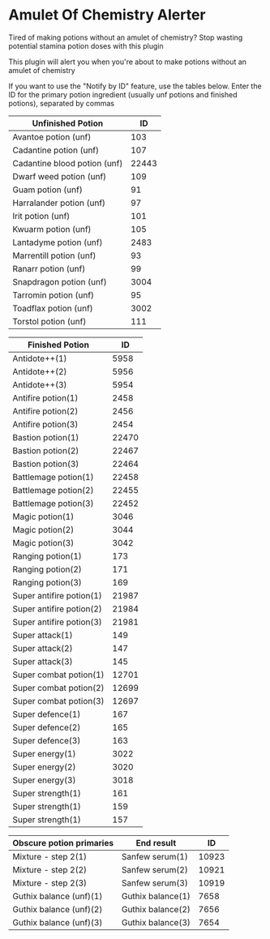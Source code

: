 # Amulet Of Chemistry Alerter
Tired of making potions without an amulet of chemistry? Stop wasting potential stamina potion doses with this plugin

This plugin will alert you when you're about to make potions without an amulet of chemistry

If you want to use the "Notify by ID" feature, use the tables below. Enter the ID for the primary potion ingredient (usually unf potions and finished potions), separated by commas

| **Unfinished Potion**  | **ID** |
| -------------- | ------- |
| Avantoe potion (unf) | 103 |
| Cadantine potion (unf) | 107 |
| Cadantine blood potion (unf) | 22443 |
| Dwarf weed potion (unf) | 109 |
| Guam potion (unf) | 91 |
| Harralander potion (unf) | 97 |
| Irit potion (unf) | 101 |
| Kwuarm potion (unf) | 105 |
| Lantadyme potion (unf) | 2483 |
| Marrentill potion (unf) | 93 |
| Ranarr potion (unf) | 99 |
| Snapdragon potion (unf) | 3004 |
| Tarromin potion (unf) | 95 |
| Toadflax potion (unf) | 3002 |
| Torstol potion (unf) | 111 |

| **Finished Potion**  | **ID** |
| -------------- | ------- |
| Antidote++(1) | 5958 |
| Antidote++(2) | 5956 |
| Antidote++(3) | 5954 |
| Antifire potion(1) | 2458 |
| Antifire potion(2) | 2456 |
| Antifire potion(3) | 2454 |
| Bastion potion(1) | 22470 |
| Bastion potion(2) | 22467 |
| Bastion potion(3) | 22464 |
| Battlemage potion(1) | 22458 |
| Battlemage potion(2) | 22455 |
| Battlemage potion(3) | 22452 |
| Magic potion(1) | 3046 |
| Magic potion(2) | 3044 |
| Magic potion(3) | 3042 |
| Ranging potion(1) | 173 |
| Ranging potion(2) | 171 |
| Ranging potion(3) | 169 |
| Super antifire potion(1) | 21987 |
| Super antifire potion(2) | 21984 |
| Super antifire potion(3) | 21981 |
| Super attack(1) | 149 |
| Super attack(2) | 147 |
| Super attack(3) | 145 |
| Super combat potion(1) | 12701 |
| Super combat potion(2) | 12699 |
| Super combat potion(3) | 12697 |
| Super defence(1) | 167 |
| Super defence(2) | 165 |
| Super defence(3) | 163 |
| Super energy(1) | 3022 |
| Super energy(2) | 3020 |
| Super energy(3) | 3018 |
| Super strength(1) | 161 |
| Super strength(1) | 159 |
| Super strength(1) | 157 |

| **Obscure potion primaries** | **End result**  | **ID** |
| -------------- | ------- | ------ |
| Mixture - step 2(1) | Sanfew serum(1) | 10923 |
| Mixture - step 2(2) | Sanfew serum(2) | 10921 |
| Mixture - step 2(3) | Sanfew serum(3) | 10919 |
| Guthix balance (unf)(1) | Guthix balance(1) | 7658 |
| Guthix balance (unf)(2) | Guthix balance(2) | 7656 |
| Guthix balance (unf)(3) | Guthix balance(3) | 7654 |
